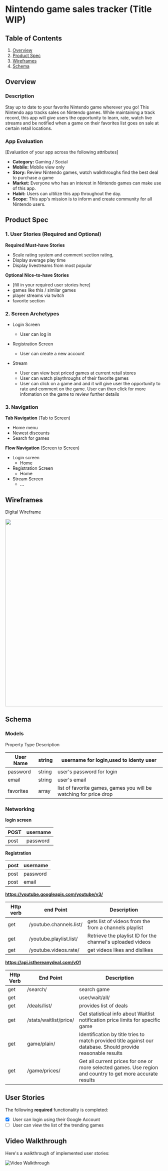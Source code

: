 
# Nintendo game sales tracker (Title WIP)

## Table of Contents
1. [Overview](#Overview)
1. [Product Spec](#Product-Spec)
1. [Wireframes](#Wireframes)
2. [Schema](#Schema)

## Overview
### Description
Stay up to date to your favorite Nintendo game wherever you go! This Nintendo app tracks sales on Nintendo games. While maintaining a track record, this app will give users the opportunity to learn, rate, watch live streams and be notified when a game on their favorites list goes on sale at certain retail locations. 

### App Evaluation
[Evaluation of your app across the following attributes]
- **Category:** Gaming / Social 
- **Mobile:** Mobile view only
- **Story:** Review Nintendo games, watch walkthroughs find the best deal to purchase a game
- **Market:** Everyone who has an interest in Nintendo games can make use of this app. 
- **Habit:** Users can ultilize this app throughout the day.
- **Scope:** This app's mission is to inform and create community for all Nintendo users. 

## Product Spec

### 1. User Stories (Required and Optional)

**Required Must-have Stories**

* Scale rating system and comment section rating,
* Display average play time
* Display livestreams from most popular 

**Optional Nice-to-have Stories**

* [fill in your required user stories here]
* games like this / similar games
* player streams via twitch
* favorite section


### 2. Screen Archetypes

* Login Screen
   * User can log in
   
* Registration Screen
   * User can create a new account
   
* Stream
   * User can view best priced games at current retail stores
   * User can watch playthroughs of their favorite games
   * User can click on a game and and it will give user the opportunity to rate and comment on the game. User can then click for more infomation on the game to review further details
   

### 3. Navigation

**Tab Navigation** (Tab to Screen)

* Home menu
* Newest discounts
* Search for games

**Flow Navigation** (Screen to Screen)

* Login screen
   * Home
* Registration Screen
   * Home
* Stream Screen 
   * ...
   

## Wireframes
Digital Wireframe

<img src= "https://i.imgur.com/jF1OuZ9.jpg" width=600>


## Schema 

### Models
Property	Type	Description
		
|User Name|string| username for login,used to identy user|
| ------- | ---- | ------------------------------------- |
|password|string|	user's password for login|
|email|	string|	user's email|
|favorites|	array|	list of favorite games, games you will be watching for price drop|

### Networking

**login screen**


|POST|username|	
|----------- |------|
|post | password|	
		
**Registration**

|post|username	|
|---|---|
|post|	password|	
|post| 	email	|

<!--- - [Add list of network requests by screen ]
- [Create basic snippets for each Parse network request]
- [OPTIONAL: List endpoints if using existing API such as Yelp] --->


		
**https://youtube.googleapis.com/youtube/v3/**

|Http verb|	end Point|	Description|
|--|--|--|
get| 	/youtube.channels.list/|	gets list of videos from the from a channels playlist|
get|	/youtube.playlist.list/	|Retrieve the playlist ID for the channel's uploaded videos|
get|	/youtube.videos.rate/	|get videos likes and dislikes|
		
**https://api.isthereanydeal.com/v01**

|Http Verb|	End Point	|Description|
|--|--|--|
|get|	/search/	|search game|
|get|	|user/wait/all/|Get list of games that the user has in Waitlist.|
|get|	/deals/list/	|provides list of deals|
|get|	/stats/waitlist/price/|	Get statistical info about Waitlist notification price limits for specific game|
|get |	game/plain/	|Identification by title tries to match provided title against our database. Should provide reasonable results|
|get|	/game/prices/	|Get all current prices for one or more selected games. Use region and country to get more accurate results|

## User Stories

The following **required** functionality is completed:

- [x] User can login using their Google Account
- [ ] User can view the list of the trending games

## Video Walkthrough

Here's a walkthrough of implemented user stories:

<img src='http://g.recordit.co/mLeIUlYNBV.gif' title='Video Walkthrough' width='' alt='Video Walkthrough' />
